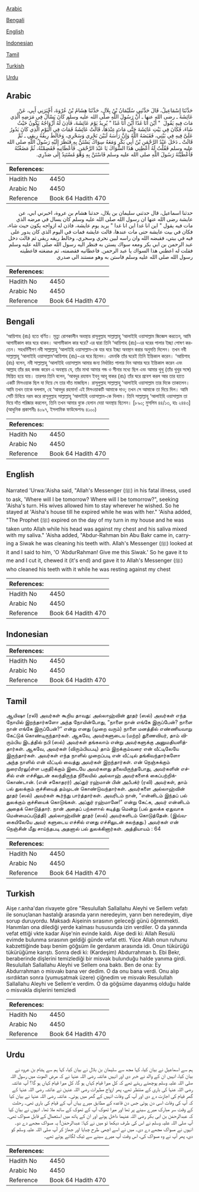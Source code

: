 [Arabic](#arabic)

[Bengali](#bengali)

[English](#english)

[Indonesian](#indonesian)

[Tamil](#tamil)

[Turkish](#turkish)

[Urdu](#urdu)

## Arabic


<div dir="rtl" lang="ar" style={{fontSize:'larger',backgroundColor:'#f8f9fa',padding:20}}>
حَدَّثَنَا إِسْمَاعِيلُ، قَالَ حَدَّثَنِي سُلَيْمَانُ بْنُ بِلاَلٍ، حَدَّثَنَا هِشَامُ بْنُ عُرْوَةَ، أَخْبَرَنِي أَبِي، عَنْ عَائِشَةَ ـ رضى الله عنها ـ أَنَّ رَسُولَ اللَّهِ صلى الله عليه وسلم كَانَ يَسْأَلُ فِي مَرَضِهِ الَّذِي مَاتَ فِيهِ يَقُولَ ‏ "‏ أَيْنَ أَنَا غَدًا أَيْنَ أَنَا غَدًا ‏"‏ يُرِيدُ يَوْمَ عَائِشَةَ، فَأَذِنَ لَهُ أَزْوَاجُهُ يَكُونُ حَيْثُ شَاءَ، فَكَانَ فِي بَيْتِ عَائِشَةَ حَتَّى مَاتَ عِنْدَهَا، قَالَتْ عَائِشَةُ فَمَاتَ فِي الْيَوْمِ الَّذِي كَانَ يَدُورُ عَلَىَّ فِيهِ فِي بَيْتِي، فَقَبَضَهُ اللَّهُ وَإِنَّ رَأْسَهُ لَبَيْنَ نَحْرِي وَسَحْرِي، وَخَالَطَ رِيقُهُ رِيقِي ـ ثُمَّ قَالَتْ ـ دَخَلَ عَبْدُ الرَّحْمَنِ بْنُ أَبِي بَكْرٍ وَمَعَهُ سِوَاكٌ يَسْتَنُّ بِهِ فَنَظَرَ إِلَيْهِ رَسُولُ اللَّهِ صلى الله عليه وسلم فَقُلْتُ لَهُ أَعْطِنِي هَذَا السِّوَاكَ يَا عَبْدَ الرَّحْمَنِ‏.‏ فَأَعْطَانِيهِ فَقَضِمْتُهُ، ثُمَّ مَضَغْتُهُ فَأَعْطَيْتُهُ رَسُولَ اللَّهِ صلى الله عليه وسلم فَاسْتَنَّ بِهِ وَهْوَ مُسْتَنِدٌ إِلَى صَدْرِي‏.‏
</div>
<div style={{backgroundColor:'#f8f9fa',padding:20, marginBottom: 10}}><table> <thead> <tr> <th>References:</th> <th></th> </tr> </thead> <tbody><tr><td>Hadith No</td><td>4450</td></tr><tr><td>Arabic No</td><td>4450</td></tr><tr><td>Reference</td><td>Book 64 Hadith 470</td></tr></tbody></table></div>


<div dir="rtl" lang="ar" style={{fontSize:'larger',backgroundColor:'#f8f9fa',padding:20}}>
حدثنا اسماعيل، قال حدثني سليمان بن بلال، حدثنا هشام بن عروة، اخبرني ابي، عن عايشة رضى الله عنها ان رسول الله صلى الله عليه وسلم كان يسال في مرضه الذي مات فيه يقول " اين انا غدا اين انا غدا " يريد يوم عايشة، فاذن له ازواجه يكون حيث شاء، فكان في بيت عايشة حتى مات عندها، قالت عايشة فمات في اليوم الذي كان يدور على فيه في بيتي، فقبضه الله وان راسه لبين نحري وسحري، وخالط ريقه ريقي ثم قالت دخل عبد الرحمن بن ابي بكر ومعه سواك يستن به فنظر اليه رسول الله صلى الله عليه وسلم فقلت له اعطني هذا السواك يا عبد الرحمن. فاعطانيه فقضمته، ثم مضغته فاعطيته رسول الله صلى الله عليه وسلم فاستن به وهو مستند الى صدري
</div>
<div style={{backgroundColor:'#f8f9fa',padding:20, marginBottom: 10}}><table> <thead> <tr> <th>References:</th> <th></th> </tr> </thead> <tbody><tr><td>Hadith No</td><td>4450</td></tr><tr><td>Arabic No</td><td>4450</td></tr><tr><td>Reference</td><td>Book 64 Hadith 470</td></tr></tbody></table></div>

## Bengali


<div dir="ltr" lang="bn" style={{fontSize:'larger',backgroundColor:'#f8f9fa',padding:20}}>
‘আয়িশাহ (রাঃ) হতে বর্ণিত। মৃত্যু রোগকালীন অবস্থায় রাসূলুল্লাহ সাল্লাল্লাহু ‘আলাইহি ওয়াসাল্লাম জিজ্ঞেস করতেন, আমি আগামীকাল কার ঘরে থাকব। আগামীকাল কার ঘরে? এর দ্বারা তিনি ‘আয়িশাহ (রাঃ)-এর ঘরের পালার ইচ্ছা পোষণ করতেন। সহধর্মিণীগণ নবী সাল্লাল্লাহু ‘আলাইহি ওয়াসাল্লাম-কে যার ঘরে ইচ্ছা অবস্থান করার অনুমতি দিলেন। তখন নবী সাল্লাল্লাহু ‘আলাইহি ওয়াসাল্লাম‘আয়িশাহ (রাঃ)-এর ঘরে ছিলেন। এমনকি তাঁর ঘরেই তিনি ইন্তিকাল করেন। ‘আয়িশাহ (রাঃ) বলেন, নবী সাল্লাল্লাহু ‘আলাইহি ওয়াসাল্লাম আমার জন্য নির্ধারিত পালার দিন আমার ঘরে ইন্তিকাল করেন এবং আল্লাহ তাঁর রূহ কবজ করেন এ অবস্থায় যে, তাঁর মাথা আমার গন্ড ও সীনার মধ্যে ছিল এবং আমার থুথু (তাঁর থুথুর সঙ্গে) মিশ্রিত হয়ে যায়। তারপর তিনি বলেন, ‘আবদুর রহমান ইবনু আবূ বাকর (রাঃ) তাঁর ঘরে প্রবেশ করল আর তার হাতে একটি মিসওয়াক ছিল যা দিয়ে সে তার দাঁত মাজছিল। রাসূলুল্লাহ সাল্লাল্লাহু ‘আলাইহি ওয়াসাল্লাম তার দিকে তাকালেন। আমি তখন তাকে বললাম, হে ‘আবদুর রহমান! এই মিসওয়াকটি আমাকে দাও; তখন সে আমাকে তা দিয়ে দিল। আমি সেটি চিবিয়ে নরম করে রাসূলুল্লাহ সাল্লাল্লাহু ‘আলাইহি ওয়াসাল্লাম-কে দিলাম। তিনি সাল্লাল্লাহু ‘আলাইহি ওয়াসাল্লাম তা দিয়ে দাঁত পরিষ্কার করলেন, তিনি তখন আমার বুকে হেলান দেয়া অবস্থায় ছিলেন। [৮৯০; মুসলিম ৪৪/১৩, হাঃ ২৪৪৩] (আধুনিক প্রকাশনীঃ ৪০৯৭, ইসলামিক ফাউন্ডেশনঃ ৪১০০)
</div>
<div style={{backgroundColor:'#f8f9fa',padding:20, marginBottom: 10}}><table> <thead> <tr> <th>References:</th> <th></th> </tr> </thead> <tbody><tr><td>Hadith No</td><td>4450</td></tr><tr><td>Arabic No</td><td>4450</td></tr><tr><td>Reference</td><td>Book 64 Hadith 470</td></tr></tbody></table></div>

## English


<div dir="ltr" lang="en" style={{fontSize:'larger',backgroundColor:'#f8f9fa',padding:20}}>
Narrated 'Urwa:'Aisha said, "Allah's Messenger (ﷺ) in his fatal illness, used to ask, 'Where will I be tomorrow? Where will I be tomorrow?", seeking 'Aisha's turn. His wives allowed him to stay wherever he wished. So he stayed at 'Aisha's house till he expired while he was with her." 'Aisha added, "The Prophet (ﷺ) expired on the day of my turn in my house and he was taken unto Allah while his head was against my chest and his saliva mixed with my saliva." 'Aisha added, "Abdur-Rahman bin Abu Bakr came in, carrying a Siwak he was cleaning his teeth with. Allah's Messenger (ﷺ) looked at it and I said to him, 'O 'AbdurRahman! Give me this Siwak.' So he gave it to me and I cut it, chewed it (it's end) and gave it to Allah's Messenger (ﷺ) who cleaned his teeth with it while he was resting against my chest
</div>
<div style={{backgroundColor:'#f8f9fa',padding:20, marginBottom: 10}}><table> <thead> <tr> <th>References:</th> <th></th> </tr> </thead> <tbody><tr><td>Hadith No</td><td>4450</td></tr><tr><td>Arabic No</td><td>4450</td></tr><tr><td>Reference</td><td>Book 64 Hadith 470</td></tr></tbody></table></div>

## Indonesian


<div dir="ltr" lang="id" style={{fontSize:'larger',backgroundColor:'#f8f9fa',padding:20}}>

</div>
<div style={{backgroundColor:'#f8f9fa',padding:20, marginBottom: 10}}><table> <thead> <tr> <th>References:</th> <th></th> </tr> </thead> <tbody><tr><td>Hadith No</td><td>4450</td></tr><tr><td>Arabic No</td><td>4450</td></tr><tr><td>Reference</td><td>Book 64 Hadith 470</td></tr></tbody></table></div>

## Tamil


<div dir="ltr" lang="ta" style={{fontSize:'larger',backgroundColor:'#f8f9fa',padding:20}}>
ஆயிஷா (ரலி) அவர்கள் கூறிய தாவது: அல்லாஹ்வின் தூதர் (ஸல்) அவர்கள் எந்த நோயில் இறந்தார்களோ அந்த நோயின்போது, “நாளை நான் எங்கே இருப்பேன்? நாளை நான் எங்கே இருப்பேன்?” என்று எனது (முறை வரும்) நாளை மனத்தில் எண்ணியவாறு கேட்டுக் கொண்டிருந்தார்கள். ஆகவே, அவர்களுடைய (மற்ற) துணைவியர், தாம் விரும்பிய இடத்தில் நபி (ஸல்) அவர்கள் தங்கலாம் என்று அவர்களுக்கு அனுமதியளித்தார்கள். ஆகவே, அவர்கள் (விரும்பியபடி) தாம் இறக்கும்வரை என் வீட்டிலேயே இருந்தார்கள். அவர்கள் எந்த நாளில் முறைப்படி என் வீட்டில் தங்கிவந்தார்களோ அந்த நாளில் என் வீட்டில் வைத்து அவர்கள் இறந்தார்கள். என் நெஞ்சுக்கும் நுரையீரலு(ள்ள பகுதி)க்கும் இடையே அவர்களது தலையிருந்தபோது, அவர்களின் எச்சில் என் எச்சிலுடன் கலந்திருந்த நிலையில் அல்லாஹ் அவர்களைக் கைப்பற்றிக்கொண்டான். (என் சகோதரர்) அப்துர் ரஹ்மான் பின் அபீபக்ர் (ரலி) அவர்கள், தாம் பல் துலக்கும் குச்சியைத் தம்முடன் கொண்டுவந்தார்கள். அவர்களை அல்லாஹ்வின் தூதர் (ஸல்) அவர்கள் கூர்ந்து பார்த்தார்கள். அவரிடம் நான், “என்னிடம் இந்தப் பல் துலக்கும் குச்சியைக் கொடுங்கள். அப்துர் ரஹ்மானே!” என்று கேட்க, அவர் என்னிடம் அதைக் கொடுத்தார். நான் அதைப் பற்களால் கடித்து மென்று (பல் துலக்க ஏதுவாக மென்மைப்படுத்தி) அல்லாஹ்வின் தூதர் (ஸல்) அவர்களிடம் கொடுத்தேன். (இவ்வகையிலேயே அவர் களுடைய எச்சில் எனது எச்சிலுடன் கலந்தது.) அவர்கள் என் நெஞ்சின் மீது சாய்ந்தபடி அதனால் பல் துலக்கினார்கள். அத்தியாயம் : 64
</div>
<div style={{backgroundColor:'#f8f9fa',padding:20, marginBottom: 10}}><table> <thead> <tr> <th>References:</th> <th></th> </tr> </thead> <tbody><tr><td>Hadith No</td><td>4450</td></tr><tr><td>Arabic No</td><td>4450</td></tr><tr><td>Reference</td><td>Book 64 Hadith 470</td></tr></tbody></table></div>

## Turkish


<div dir="ltr" lang="tr" style={{fontSize:'larger',backgroundColor:'#f8f9fa',padding:20}}>
Aişe r.anha'dan rivayete göre "Resulullah Sallallahu Aleyhi ve Sellem vefatı ile sonuçlanan hastalığı arasında yarın neredeyim, yarın ben neredeyim, diye sorup duruyordu. Maksadı Aişeinin sırasının geleceği günü öğrenmekti. Hanımları ona dilediği yerde kalması hususunda izin verdiler. O da yanında vefat ettiği vkte kadar Aişe'nin evinde kaldı. Aişe dedi ki: Allah Resulü evimde bulunma sırasının geldiği günde vefat etti. Yüce Allah onun ruhunu kabzettiğinde başı benim göğsüm ile gerdanım arasında idi. Onun tükürüğü tükürüğüme karıştı. Sonra dedi ki: (Kardeşim) Abdurrahman b. Ebi Bekr, beraberinde dişlerini temizlediği bir misvak bulunduğu halde yanıma girdi. Resulullah Sallallahu Aleyhi ve Sellem ona baktı. Ben de ona: Ey Abdurrahman o misvakı bana ver dedim. O da onu bana verdi. Onu alıp ısırdıktan sonra (yumuşatmak üzere) çiğnedim ve misvakı Resulullah Sallallahu Aleyhi ve Sellem'e verdim. O da göğsüme dayanmış olduğu halde o misvakla dişlerini temizledi
</div>
<div style={{backgroundColor:'#f8f9fa',padding:20, marginBottom: 10}}><table> <thead> <tr> <th>References:</th> <th></th> </tr> </thead> <tbody><tr><td>Hadith No</td><td>4450</td></tr><tr><td>Arabic No</td><td>4450</td></tr><tr><td>Reference</td><td>Book 64 Hadith 470</td></tr></tbody></table></div>

## Urdu


<div dir="rtl" lang="ur" style={{fontSize:'larger',backgroundColor:'#f8f9fa',padding:20}}>
ہم سے اسماعیل نے بیان کیا، کہا مجھ سے سلیمان بن بلال نے بیان کیا، کہا ہم سے ہشام بن عروہ نے بیان کیا، انہیں ان کے والد نے خبر دی اور انہیں عائشہ رضی اللہ عنہا نے کہ مرض الموت میں رسول اللہ صلی اللہ علیہ وسلم پوچھتے رہتے تھے کہ کل میرا قیام کہاں ہو گا، کل میرا قیام کہاں ہو گا؟ آپ عائشہ رضی اللہ عنہا کی باری کے منتظر تھے، پھر ازواج مطہرات رضی اللہ عنہن نے عائشہ رضی اللہ عنہا کے گھر قیام کی اجازت دے دی اور آپ کی وفات انہیں کے گھر میں ہوئی۔ عائشہ رضی اللہ عنہا نے بیان کیا کہ آپ کی وفات اسی دن ہوئی جس دن قاعدہ کے مطابق میرے یہاں آپ کے قیام کی باری تھی۔ رحلت کے وقت سر مبارک میرے سینے پر تھا اور میرا تھوک آپ کے تھوک کے ساتھ ملا تھا۔ انہوں نے بیان کیا کہ عبدالرحمٰن بن ابی بکر رضی اللہ عنہما داخل ہوئے اور ان کے ہاتھ میں استعمال کے قابل مسواک تھی۔ آپ صلی اللہ علیہ وسلم نے اس کی طرف دیکھا تو میں نے کہا: عبدالرحمٰن! یہ مسواک مجھے دے دو۔ انہوں نے مسواک مجھے دے دی۔ میں نے اسے اچھی طرح چبایا اور جھاڑ کر آپ صلی اللہ علیہ وسلم کو دی، پھر آپ نے وہ مسواک کی، اس وقت آپ میرے سینے سے ٹیک لگائے ہوئے تھے۔
</div>
<div style={{backgroundColor:'#f8f9fa',padding:20, marginBottom: 10}}><table> <thead> <tr> <th>References:</th> <th></th> </tr> </thead> <tbody><tr><td>Hadith No</td><td>4450</td></tr><tr><td>Arabic No</td><td>4450</td></tr><tr><td>Reference</td><td>Book 64 Hadith 470</td></tr></tbody></table></div>